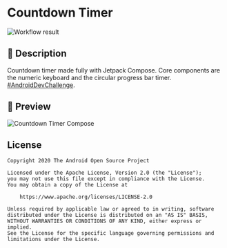 # Countdown Timer

![Workflow result](https://github.com/xatok/Countdown-Timer-Compose/workflows/Check/badge.svg)

## :scroll: Description
Countdown timer made fully with Jetpack Compose. Core components are the numeric keyboard and the circular progress bar timer. [#AndroidDevChallenge](https://developer.android.com/dev-challenge).

## :camera_flash: Preview
![Countdown Timer Compose](./preview.gif)

## License
```
Copyright 2020 The Android Open Source Project

Licensed under the Apache License, Version 2.0 (the "License");
you may not use this file except in compliance with the License.
You may obtain a copy of the License at

    https://www.apache.org/licenses/LICENSE-2.0

Unless required by applicable law or agreed to in writing, software
distributed under the License is distributed on an "AS IS" BASIS,
WITHOUT WARRANTIES OR CONDITIONS OF ANY KIND, either express or implied.
See the License for the specific language governing permissions and
limitations under the License.
```